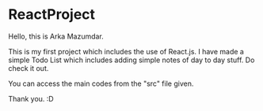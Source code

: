 # ReactProject

Hello, this is Arka Mazumdar.

This is my first project which includes the use of React.js. I have made a simple Todo List which includes adding simple notes of day to day stuff. 
Do check it out.

You can access the main codes from the "src" file given.

Thank you. :D
